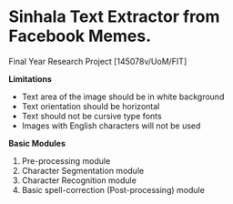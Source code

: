 # Sinhala Text Extractor from Facebook Memes.

Final Year Research Project [145078v/UoM/FIT]

**Limitations**
- Text area of the image should be in white background
- Text orientation should be horizontal
- Text should not be cursive type fonts
- Images with English characters will not be used

**Basic Modules**
1.  Pre-processing module
2.  Character Segmentation module
3.  Character Recognition module
4.  Basic spell-correction (Post-processing) module
